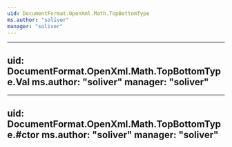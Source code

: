 ```yaml
---
uid: DocumentFormat.OpenXml.Math.TopBottomType
ms.author: "soliver"
manager: "soliver"
---
```


---
uid: DocumentFormat.OpenXml.Math.TopBottomType.Val
ms.author: "soliver"
manager: "soliver"
---

---
uid: DocumentFormat.OpenXml.Math.TopBottomType.#ctor
ms.author: "soliver"
manager: "soliver"
---
